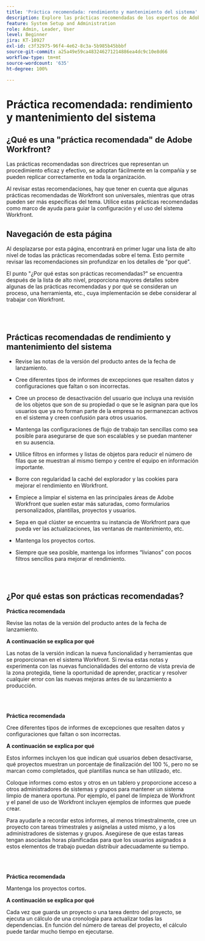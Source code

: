 ```yaml
---
title: 'Práctica recomendada: rendimiento y mantenimiento del sistema'
description: Explore las prácticas recomendadas de los expertos de Adobe Workfront sobre el rendimiento y el mantenimiento del sistema de Workfront.
feature: System Setup and Administration
role: Admin, Leader, User
level: Beginner
jira: KT-10927
exl-id: c3f32975-96f4-4e62-8c3a-5b985b45bbbf
source-git-commit: a25a49e59ca483246271214886ea4dc9c10e8d66
workflow-type: tm+mt
source-wordcount: '635'
ht-degree: 100%

---
```


# Práctica recomendada: rendimiento y mantenimiento del sistema

## ¿Qué es una &quot;práctica recomendada&quot; de Adobe Workfront?

Las prácticas recomendadas son directrices que representan un procedimiento eficaz y efectivo, se adoptan fácilmente en la compañía y se pueden replicar correctamente en toda la organización.

Al revisar estas recomendaciones, hay que tener en cuenta que algunas prácticas recomendadas de Workfront son universales, mientras que otras pueden ser más específicas del tema. Utilice estas prácticas recomendadas como marco de ayuda para guiar la configuración y el uso del sistema Workfront.

## Navegación de esta página

Al desplazarse por esta página, encontrará en primer lugar una lista de alto nivel de todas las prácticas recomendadas sobre el tema. Esto permite revisar las recomendaciones sin profundizar en los detalles de &quot;por qué&quot;.

El punto &quot;¿Por qué estas son prácticas recomendadas?&quot; se encuentra después de la lista de alto nivel, proporciona mayores detalles sobre algunas de las prácticas recomendadas y por qué se consideran un proceso, una herramienta, etc., cuya implementación se debe considerar al trabajar con Workfront.

</br>
</br>

## Prácticas recomendadas de rendimiento y mantenimiento del sistema

* Revise las notas de la versión del producto antes de la fecha de lanzamiento.

* Cree diferentes tipos de informes de excepciones que resalten datos y configuraciones que faltan o son incorrectas.

* Cree un proceso de desactivación del usuario que incluya una revisión de los objetos que son de su propiedad o que se le asignan para que los usuarios que ya no forman parte de la empresa no permanezcan activos en el sistema y creen confusión para otros usuarios.

* Mantenga las configuraciones de flujo de trabajo tan sencillas como sea posible para asegurarse de que son escalables y se puedan mantener en su ausencia.

* Utilice filtros en informes y listas de objetos para reducir el número de filas que se muestran al mismo tiempo y centre el equipo en información importante.

* Borre con regularidad la caché del explorador y las cookies para mejorar el rendimiento en Workfront.

* Empiece a limpiar el sistema en las principales áreas de Adobe Workfront que suelen estar más saturadas, como formularios personalizados, plantillas, proyectos y usuarios.

* Sepa en qué clúster se encuentra su instancia de Workfront para que pueda ver las actualizaciones, las ventanas de mantenimiento, etc.

* Mantenga los proyectos cortos.

* Siempre que sea posible, mantenga los informes “livianos” con pocos filtros sencillos para mejorar el rendimiento.

</br>
</br>

## ¿Por qué estas son prácticas recomendadas?

**Práctica recomendada**

Revise las notas de la versión del producto antes de la fecha de lanzamiento.



**A continuación se explica por qué**

Las notas de la versión indican la nueva funcionalidad y herramientas que se proporcionan en el sistema Workfront. Si revisa estas notas y experimenta con las nuevas funcionalidades del entorno de vista previa de la zona protegida, tiene la oportunidad de aprender, practicar y resolver cualquier error con las nuevas mejoras antes de su lanzamiento a producción.

</br>
</br>

**Práctica recomendada**

Cree diferentes tipos de informes de excepciones que resalten datos y configuraciones que faltan o son incorrectas.



**A continuación se explica por qué**

Estos informes incluyen los que indican qué usuarios deben desactivarse, qué proyectos muestran un porcentaje de finalización del 100 %, pero no se marcan como completados, qué plantillas nunca se han utilizado, etc.



Coloque informes como estos y otros en un tablero y proporcione acceso a otros administradores de sistemas y grupos para mantener un sistema limpio de manera oportuna. Por ejemplo, el panel de limpieza de Workfront y el panel de uso de Workfront incluyen ejemplos de informes que puede crear.



Para ayudarle a recordar estos informes, al menos trimestralmente, cree un proyecto con tareas trimestrales y asígnelas a usted mismo, y a los administradores de sistemas y grupos. Asegúrese de que estas tareas tengan asociadas horas planificadas para que los usuarios asignados a estos elementos de trabajo puedan distribuir adecuadamente su tiempo.

</br>
</br>

**Práctica recomendada**

Mantenga los proyectos cortos.



**A continuación se explica por qué**

Cada vez que guarda un proyecto o una tarea dentro del proyecto, se ejecuta un cálculo de una cronología para actualizar todas las dependencias. En función del número de tareas del proyecto, el cálculo puede tardar mucho tiempo en ejecutarse.
